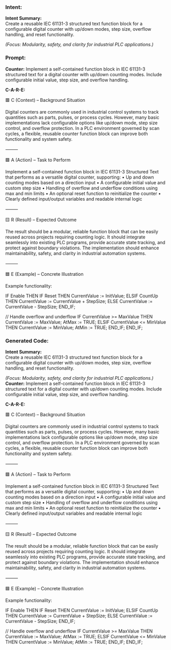 ### Intent:
**Intent Summary:**  
Create a reusable IEC 61131-3 structured text function block for a configurable digital counter with up/down modes, step size, overflow handling, and reset functionality.  

*(Focus: Modularity, safety, and clarity for industrial PLC applications.)*

### Prompt:
**Counter:**
Implement a self-contained function block in IEC 61131-3 structured text for a digital counter with up/down counting modes. Include configurable initial value, step size, and overflow handling.

**C-A-R-E:**

🟥 C (Context) – Background Situation

Digital counters are commonly used in industrial control systems to track quantities such as parts, pulses, or process cycles. However, many basic implementations lack configurable options like up/down mode, step size control, and overflow protection. In a PLC environment governed by scan cycles, a flexible, reusable counter function block can improve both functionality and system safety.

⸻

🟩 A (Action) – Task to Perform

Implement a self-contained function block in IEC 61131-3 Structured Text that performs as a versatile digital counter, supporting:
	•	Up and down counting modes based on a direction input
	•	A configurable initial value and custom step size
	•	Handling of overflow and underflow conditions using max and min limits
	•	An optional reset function to reinitialize the counter
	•	Clearly defined input/output variables and readable internal logic

⸻

🟨 R (Result) – Expected Outcome

The result should be a modular, reliable function block that can be easily reused across projects requiring counting logic. It should integrate seamlessly into existing PLC programs, provide accurate state tracking, and protect against boundary violations. The implementation should enhance maintainability, safety, and clarity in industrial automation systems.

⸻

🟦 E (Example) – Concrete Illustration

Example functionality:

IF Enable THEN
   IF Reset THEN
      CurrentValue := InitValue;
   ELSIF CountUp THEN
      CurrentValue := CurrentValue + StepSize;
   ELSE
      CurrentValue := CurrentValue - StepSize;
   END_IF;

   // Handle overflow and underflow
   IF CurrentValue >= MaxValue THEN
      CurrentValue := MaxValue;
      AtMax := TRUE;
   ELSIF CurrentValue <= MinValue THEN
      CurrentValue := MinValue;
      AtMin := TRUE;
   END_IF;
END_IF;

### Generated Code:
**Intent Summary:**  
Create a reusable IEC 61131-3 structured text function block for a configurable digital counter with up/down modes, step size, overflow handling, and reset functionality.  

*(Focus: Modularity, safety, and clarity for industrial PLC applications.)*
**Counter:**
Implement a self-contained function block in IEC 61131-3 structured text for a digital counter with up/down counting modes. Include configurable initial value, step size, and overflow handling.

**C-A-R-E:**

🟥 C (Context) – Background Situation

Digital counters are commonly used in industrial control systems to track quantities such as parts, pulses, or process cycles. However, many basic implementations lack configurable options like up/down mode, step size control, and overflow protection. In a PLC environment governed by scan cycles, a flexible, reusable counter function block can improve both functionality and system safety.

⸻

🟩 A (Action) – Task to Perform

Implement a self-contained function block in IEC 61131-3 Structured Text that performs as a versatile digital counter, supporting:
	•	Up and down counting modes based on a direction input
	•	A configurable initial value and custom step size
	•	Handling of overflow and underflow conditions using max and min limits
	•	An optional reset function to reinitialize the counter
	•	Clearly defined input/output variables and readable internal logic

⸻

🟨 R (Result) – Expected Outcome

The result should be a modular, reliable function block that can be easily reused across projects requiring counting logic. It should integrate seamlessly into existing PLC programs, provide accurate state tracking, and protect against boundary violations. The implementation should enhance maintainability, safety, and clarity in industrial automation systems.

⸻

🟦 E (Example) – Concrete Illustration

Example functionality:

IF Enable THEN
   IF Reset THEN
      CurrentValue := InitValue;
   ELSIF CountUp THEN
      CurrentValue := CurrentValue + StepSize;
   ELSE
      CurrentValue := CurrentValue - StepSize;
   END_IF;

   // Handle overflow and underflow
   IF CurrentValue >= MaxValue THEN
      CurrentValue := MaxValue;
      AtMax := TRUE;
   ELSIF CurrentValue <= MinValue THEN
      CurrentValue := MinValue;
      AtMin := TRUE;
   END_IF;
END_IF;
